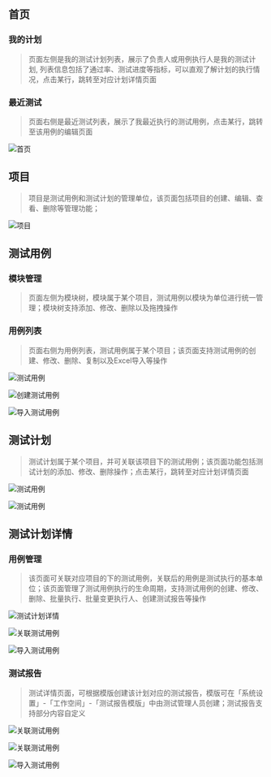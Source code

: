 ## 首页
### 我的计划
> 页面左侧是我的测试计划列表，展示了负责人或用例执行人是我的测试计划, 列表信息包括了通过率、测试进度等指标，可以直观了解计划的执行情况，点击某行，跳转至对应计划详情页面
### 最近测试
> 页面右侧是最近测试列表，展示了我最近执行的测试用例，点击某行，跳转至该用例的编辑页面

![首页](../img/track/home.jpg)


## 项目
> 项目是测试用例和测试计划的管理单位，该页面包括项目的创建、编辑、查看、删除等管理功能；

![项目](../img/track/project.jpg)


## 测试用例
### 模块管理
> 页面左侧为模块树，模块属于某个项目，测试用例以模块为单位进行统一管理；模块树支持添加、修改、删除以及拖拽操作
### 用例列表
> 页面右侧为用例列表，测试用例属于某个项目；该页面支持测试用例的创建、修改、删除、复制以及Excel导入等操作

![测试用例](../img/track/test-case.jpg)

![创建测试用例](../img/track/test-case-create.jpg)

![导入测试用例](../img/track/test-case-import.jpg)



## 测试计划
> 测试计划属于某个项目，并可关联该项目下的测试用例；该页面功能包括测试计划的添加、修改、删除操作；点击某行，跳转至对应计划详情页面

![测试用例](../img/track/plan.jpg)

![测试用例](../img/track/plan-create.jpg)


## 测试计划详情
### 用例管理
> 该页面可关联对应项目的下的测试用例，关联后的用例是测试执行的基本单位；该页面管理了测试用例执行的生命周期，支持测试用例的创建、修改、删除、批量执行、批量变更执行人、创建测试报告等操作

![测试计划详情](../img/track/test-plan-view.jpg)

![关联测试用例](../img/track/test-case-related.jpg)

![导入测试用例](../img/track/test-paln-test-case-edit.jpg)

### 测试报告
> 测试详情页面，可根据模版创建该计划对应的测试报告，模版可在「系统设置」-「工作空间」-「测试报告模版」中由测试管理人员创建；测试报告支持部分内容自定义

![关联测试用例](../img/track/plan-report-create.jpg)

![关联测试用例](../img/track/plan-report-view.jpg)

![导入测试用例](../img/track/plan-report-template.jpg)


